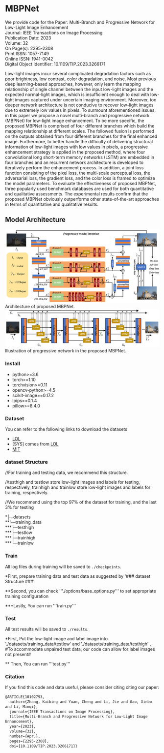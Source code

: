 # MBPNet

We provide code for the Paper:  Multi-Branch and Progressive Network for Low-Light Image Enhancement    
Journal: IEEE Transactions on Image Processing  
Publication Date: 2023  
Volume: 32  
On Page(s): 2295-2308   
Print ISSN: 1057-7149   
Online ISSN: 1941-0042    
Digital Object Identifier: 10.1109/TIP.2023.3266171 

  Low-light images incur several complicated degradation factors such as poor brightness, low contrast, color degradation, and noise. Most previous deep learning-based approaches, however, only learn the mapping relationship of single channel between the input low-light images and the expected normal-light images, which is insufficient enough to deal with low-light images captured under uncertain imaging environment. Moreover, too deeper network architecture is not conducive to recover low-light images due to extremely low values in pixels. To surmount aforementioned issues, in this paper we propose a novel multi-branch and progressive network (MBPNet) for low-light image enhancement. To be more specific, the proposed MBPNet is comprised of four different branches which build the mapping relationship at different scales. The followed fusion is performed on the outputs obtained from four different branches for the final enhanced image. Furthermore, to better handle the difficulty of delivering structural information of low-light images with low values in pixels, a progressive enhancement strategy is applied in the proposed method, where four convolutional long short-term memory networks (LSTM) are embedded in four branches and an recurrent network architecture is developed to iteratively perform the enhancement process. In addition, a joint loss function consisting of the pixel loss, the multi-scale perceptual loss, the adversarial loss, the gradient loss, and the color loss is framed to optimize the model parameters. To evaluate the effectiveness of proposed MBPNet, three popularly used benchmark databases are used for both quantitative and qualitative assessments. The experimental results confirm that the proposed MBPNet obviously outperforms other state-of-the-art approaches in terms of quantitative and qualitative results.

## Model Architecture
![image](https://github.com/kbzhang0505/MBPNet/blob/main/fig_1.png) 
Architecture of proposed MBPNet.
![image](https://github.com/kbzhang0505/MBPNet/blob/main/fig_2.png) 
Illustration of progressive network in the proposed MBPNet.

### Install ###
- python>=3.6
- torch>=1.10
- torchvision>=0.11
- opencv-python>=4.5
- scikit-image==0.17.2
- lpips==0.1.4
- pillow>=8.4.0

### Dataset ###
You can refer to the following links to download the datasets
- [LOL](https://daooshee.github.io/BMVC2018website/)
- [SYS] comes from [LOL](https://daooshee.github.io/BMVC2018website/)
- [MIT](https://data.csail.mit.edu/graphics/fivek/)


### dataset Structure ###
//For training and testing data, we recommend this structure.    

//testhigh and testlow store low-light images and labels for testing, respectively, trainhigh and trainlow store low-light images and labels for training, respectively.    

//We recommend using the top 97% of the dataset for training, and the last 3% for testing   

*├─datasets    
**└─training_data   
***├─testhigh    
***├─testlow   
***├─trainhigh   
***└─trainlow    
    

### Train ###
All log files during training will be saved to `./checkpoints`.

*First, prepare training data and test data as suggested by '### dataset Structure ###'

**Second, you can check '''./options/base_options.py''' to set appropriate training configuration

***Lastly, You can run '''train.py'''


### Test ###
All test results will be saved to `./results`.

*First, Put the low-light image and label image into './datasets/training_data/testlow' and './datasets/training_data/testhigh' ,
#To accommodate unpaired test data, our code can allow for label images not present#

** Then, You can run '''test.py'''


### Citation ###
If you find this code and data useful, please consider citing citing our paper:

```
@ARTICLE{10102793,
  author={Zhang, Kaibing and Yuan, Cheng and Li, Jie and Gao, Xinbo and Li, Minqi},
  journal={IEEE Transactions on Image Processing}, 
  title={Multi-Branch and Progressive Network for Low-Light Image Enhancement}, 
  year={2023},
  volume={32},
  number={Apr.},
  pages={2295-2308},
  doi={10.1109/TIP.2023.3266171}}
```



